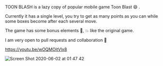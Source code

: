 TOON BLASH is a lazy copy of popular mobile game Toon Blast :smile: . 

Currently it has a single level, you try to get as many points as you can while some boxes become after each several move.

The game has some bonus elements :gun:, :boom: like the original game.

I am very open to pull requests and collaboration :gift_heart:

https://youtu.be/wOQMOitVlx8

![Screen Shot 2020-06-02 at 01 47 42](https://user-images.githubusercontent.com/16117551/83462124-12b0ea80-a473-11ea-978d-19bb1ace87d8.png)
